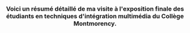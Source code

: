 <h3 align=center>Voici un résumé détaillé de ma visite à l'exposition finale des étudiants en techniques d'intégration multimédia du Collège Montmorency.</h3>
